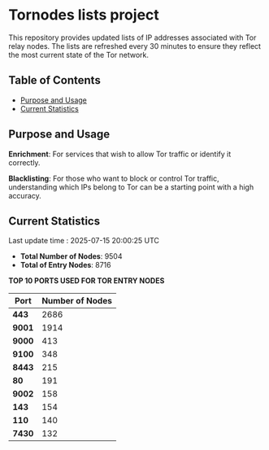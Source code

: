 # Tornodes lists project

This repository provides updated lists of IP addresses associated with Tor relay nodes. The lists are refreshed every 30 minutes to ensure they reflect the most current state of the Tor network.

## Table of Contents

- [Purpose and Usage](#purpose-and-usage)
- [Current Statistics](#current-statistics)


## Purpose and Usage

**Enrichment**: For services that wish to allow Tor traffic or identify it correctly.

**Blacklisting**: For those who want to block or control Tor traffic, understanding which IPs belong to Tor can be a starting point with a high accuracy.

## Current Statistics

Last update time : 2025-07-15 20:00:25 UTC

- **Total Number of Nodes**: 9504
- **Total of Entry Nodes**: 8716

**TOP 10 PORTS USED FOR TOR ENTRY NODES**

| **Port** | **Number of Nodes** |
|------|-----------------|
| **443**   | 2686  |
| **9001**   | 1914  |
| **9000**   | 413  |
| **9100**   | 348  |
| **8443**   | 215  |
| **80**   | 191  |
| **9002**   | 158  |
| **143**   | 154  |
| **110**   | 140  |
| **7430**   | 132  |

